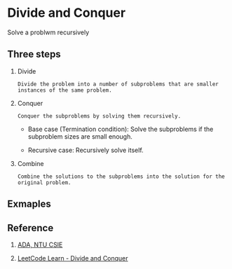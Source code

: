 # Divide and Conquer

Solve a problwm recursively

## Three steps

1. Divide

    ```
    Divide the problem into a number of subproblems that are smaller instances of the same problem. 
    ```

2. Conquer
    
    ```
    Conquer the subproblems by solving them recursively.
    ```

    - Base case (Termination condition): Solve the subproblems if the subproblem sizes are small enough.

    - Recursive case: Recursively solve itself.

3. Combine

    ```
    Combine the solutions to the subproblems into the solution for the original problem.
    ```

## Exmaples


## Reference

1. [ADA, NTU CSIE](https://www.csie.ntu.edu.tw/~yvchen/f108-ada/doc/190919_Divide-and-Conquer-1.pdf)

2. [LeetCode Learn - Divide and Conquer](https://leetcode.com/explore/learn/card/recursion-ii/470/divide-and-conquer/)
